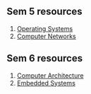 ## Sem 5 resources

1. [Operating Systems](https://rit-ctrl.github.io/Resources/docs/OS.html)
2. [Computer Networks](https://rit-ctrl.github.io/Resources/docs/CN.html)

## Sem 6 resources

1. [Computer Architecture](https://rit-ctrl.github.io/Resources/docs/CA.html)
2. [Embedded Systems]()
